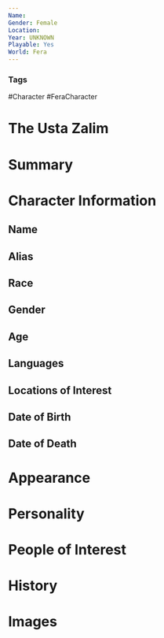 ```yaml
---
Name: 
Gender: Female
Location: 
Year: UNKNOWN
Playable: Yes
World: Fera
---
```


### Tags
#Character #FeraCharacter 

# The Usta Zalim


# Summary


# Character Information

## Name

## Alias

## Race

## Gender

## Age

## Languages

## Locations of Interest

## Date of Birth

## Date of Death

# Appearance

# Personality

# People of Interest

# History

# Images
